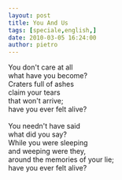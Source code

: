 ```yaml
---
layout: post
title: You And Us
tags: [speciale,english,]
date: 2010-03-05 16:24:00
author: pietro
---
```

You don't care at all<br/>what have you become?<br/>Craters full of ashes<br/>claim your tears<br/>that won't arrive;<br/>have you ever felt alive?<br/><br/>You needn't have said<br/>what did you say?<br/>While you were sleeping<br/>and weeping were they,<br/>around the memories of your lie;<br/>have you ever felt alive?
